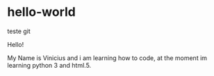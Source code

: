 # hello-world
teste git

Hello!

My Name is Vinicius and i am learning how to code, at the moment im learning python 3 and html.5.

